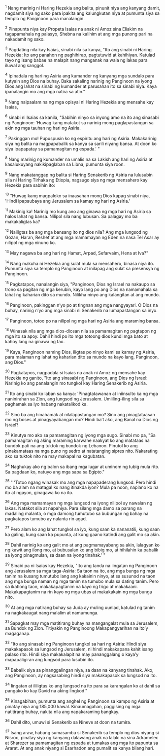 <sup>1</sup>
Nang marinig ni Haring Hezekia ang balita, pinunit niya ang kanyang damit, nagdamit siya ng sako para ipakita ang kalungkutan niya at pumunta siya sa templo ng Panginoon para manalangin. 

<sup>2</sup>
Pinapunta niya kay Propeta Isaias na anak ni Amoz sina Eliakim na tagapamahala ng palasyo, Shebna na kalihim at ang mga punong pari na nakadamit ng sako. 

<sup>3</sup>
Pagdating nila kay Isaias, sinabi nila sa kanya, "Ito ang sinabi ni Haring Hezekia: Ito ang panahon ng paghihirap, pagtutuwid at kahihiyan. Katulad tayo ng isang babae na malapit nang manganak na wala ng lakas para iluwal ang sanggol. 

<sup>4</sup>
Ipinadala ng hari ng Asiria ang kumander ng kanyang mga sundalo para kutyain ang Dios na buhay. Baka sakaling narinig ng Panginoon na iyong Dios ang lahat na sinabi ng kumander at parusahan ito sa sinabi niya. Kaya ipanalangin mo ang mga natira sa atin." 

<sup>5</sup>
Nang naipaalam na ng mga opisyal ni Haring Hezekia ang mensahe kay Isaias, 

<sup>6</sup>
sinabi ni Isaias sa kanila, "Sabihin ninyo sa inyong amo na ito ang sinasabi ng Panginoon: 'Huwag kang matakot sa narinig mong paglapastangan sa akin ng mga tauhan ng hari ng Asiria. 

<sup>7</sup>
Pakinggan mo! Pupuspusin ko ng espiritu ang hari ng Asiria. Makakarinig siya ng balita na magpapabalik sa kanya sa sarili niyang bansa. At doon ko siya ipapapatay sa pamamagitan ng espada.' " 

<sup>8</sup>
Nang marinig ng kumander na umalis na sa Lakish ang hari ng Asiria at kasalukuyang nakikipaglaban sa Libna, pumunta siya roon. 

<sup>9</sup>
Nang makatanggap ng balita si Haring Senakerib ng Asiria na lulusubin sila ni Haring Tirhaka ng Etiopia, nagsugo siya ng mga mensahero kay Hezekia para sabihin ito: 

<sup>10</sup>
"Huwag kang magpaloko sa inaasahan mong Dios kapag sinabi niya, 'Hindi ipapaubaya ang Jerusalem sa kamay ng hari ng Asiria.' 

<sup>11</sup>
Makinig ka! Narinig mo kung ano ang ginawa ng mga hari ng Asiria sa halos lahat ng bansa. Nilipol sila nang lubusan. Sa palagay mo ba makakaligtas ka? 

<sup>12</sup>
Nailigtas ba ang mga bansang ito ng dios nila? Ang mga lungsod ng Gozan, Haran, Reshef at ang mga mamamayan ng Eden na nasa Tel Asar ay nilipol ng mga ninuno ko. 

<sup>13</sup>
May nagawa ba ang hari ng Hamat, Arpad, Sefarvaim, Hena at Iva?" 

<sup>14</sup>
Nang makuha ni Hezekia ang sulat mula sa mensahero, binasa niya ito. Pumunta siya sa templo ng Panginoon at inilapag ang sulat sa presensya ng Panginoon. 

<sup>15</sup>
Pagkatapos, nanalangin siya, "Panginoon, Dios ng Israel na nakaupo sa trono sa pagitan ng mga kerubin, kayo lang po ang Dios na namamahala sa lahat ng kaharian dito sa mundo. Nilikha ninyo ang kalangitan at ang mundo. 

<sup>16</sup>
Panginoon, pakinggan nʼyo po at tingnan ang mga nangyayari. O Dios na buhay, narinig nʼyo ang mga sinabi ni Senakerib na lumapastangan sa inyo. 

<sup>17</sup>
Panginoon, totoo po na nilipol ng mga hari ng Asiria ang maraming bansa. 

<sup>18</sup>
Winasak nila ang mga dios-diosan nila sa pamamagitan ng pagtapon ng mga ito sa apoy. Dahil hindi po ito mga totoong dios kundi mga bato at kahoy lang na ginawa ng tao. 

<sup>19</sup>
Kaya, Panginoon naming Dios, iligtas po ninyo kami sa kamay ng Asiria, para malaman ng lahat ng kaharian dito sa mundo na kayo lang, Panginoon, ang Dios." 

<sup>20</sup>
Pagkatapos, nagpadala si Isaias na anak ni Amoz ng mensahe kay Hezekia ng ganito, "Ito ang sinasabi ng Panginoon, ang Dios ng Israel: Narinig ko ang panalangin mo tungkol kay Haring Senakerib ng Asiria. 

<sup>21</sup>
Ito ang sinabi ko laban sa kanya: 'Pinagtatawanan at iniinsulto ka ng mga naninirahan sa Zion, ang lungsod ng Jerusalem. Umiiling-iling sila sa paghamak sa iyo habang nakatalikod ka. 

<sup>22</sup>
Sino ba ang hinahamak at nilalapastangan mo? Sino ang pinagtataasan mo ng boses at pinagyayabangan mo? Hindi baʼt ako, ang Banal na Dios ng Israel? 

<sup>23</sup>
Kinutya mo ako sa pamamagitan ng iyong mga sugo. Sinabi mo pa, "Sa pamamagitan ng aking maraming karwahe naakyat ko ang matataas na bundok pati na ang tuktok ng bundok ng Lebanon. Pinutol ko ang pinakamataas na mga puno ng sedro at natatanging sipres nito. Nakarating ako sa tuktok nito na may makapal na kagubatan. 

<sup>24</sup>
Naghukay ako ng balon sa ibang mga lugar at uminom ng tubig mula rito. Sa pagdaan ko, natuyo ang mga sapa sa Egipto." 

<sup>25</sup>
" 'Totoo ngang winasak mo ang mga napapaderang lungsod. Pero hindi mo ba alam na matagal ko nang itinakda iyon? Mula pa noon, naplano ko na ito at ngayon, ginagawa ko na ito. 

<sup>26</sup>
Ang mga mamamayan ng mga lungsod na iyong nilipol ay nawalan ng lakas. Natakot sila at napahiya. Para silang mga damo sa parang na madaling malanta, o mga damong tumutubo sa bubungan ng bahay na pagkatapos tumubo ay nalanta rin agad. 

<sup>27</sup>
Pero alam ko ang lahat tungkol sa iyo, kung saan ka nananatili, kung saan ka galing, kung saan ka pupunta, at kung gaano katindi ang galit mo sa akin. 

<sup>28</sup>
Dahil narinig ko ang galit mo at ang pagmamayabang sa akin, lalagyan ko ng kawit ang ilong mo, at bubusalan ko ang bibig mo, at hihilahin ka pabalik sa iyong pinagmulan, sa daan na iyong tinahak.' " 

<sup>29</sup>
Sinabi pa ni Isaias kay Hezekia, "Ito ang tanda na iingatan ng Panginoon ang Jerusalem sa mga taga-Asiria: Sa taon na ito, ang mga bunga ng mga tanim na kusang tumutubo lang ang kakainin ninyo, at sa susunod na taon ang mga bunga naman ng mga tanim na tumubo mula sa dating tanim. Pero sa ikatlong taon, makakapagtanim na kayo ng trigo at makakaani. Makakapagtanim na rin kayo ng mga ubas at makakakain ng mga bunga nito. 

<sup>30</sup>
At ang mga natirang buhay sa Juda ay muling uunlad, katulad ng tanim na nagkakaugat nang malalim at namumunga. 

<sup>31</sup>
Sapagkat may mga matitirang buhay na mangangalat mula sa Jerusalem, sa Bundok ng Zion. Titiyakin ng Panginoong Makapangyarihan na itoʼy magaganap. 

<sup>32</sup>
"Ito ang sinasabi ng Panginoon tungkol sa hari ng Asiria: Hindi siya makakapasok sa lungsod ng Jerusalem, ni hindi makakapana kahit isang palaso rito. Hindi siya makakalapit na may pananggalang o kayaʼy mapapaligiran ang lungsod para lusubin ito. 

<sup>33</sup>
Babalik siya sa pinanggalingan niya, sa daan na kanyang tinahak. Ako, ang Panginoon, ay nagsasabing hindi siya makakapasok sa lungsod na ito. 

<sup>34</sup>
Iingatan at ililigtas ko ang lungsod na ito para sa karangalan ko at dahil sa pangako ko kay David na aking lingkod." 

<sup>35</sup>
Kinagabihan, pumunta ang anghel ng Panginoon sa kampo ng Asiria at pinatay niya ang 185,000 kawal. Kinaumagahan, paggising ng mga natitirang buhay, nakita nila ang napakaraming bangkay. 

<sup>36</sup>
Dahil dito, umuwi si Senakerib sa Nineve at doon na tumira. 

<sup>37</sup>
Isang araw, habang sumasamba si Senakerib sa templo ng dios niyang si Nisroc, pinatay siya ng kanyang dalawang anak na lalaki na sina Adramelec at Sharezer sa pamamagitan ng espada at tumakas ang mga ito papunta sa Ararat. At ang anak niyang si Esarhadon ang pumalit sa kanya bilang hari.